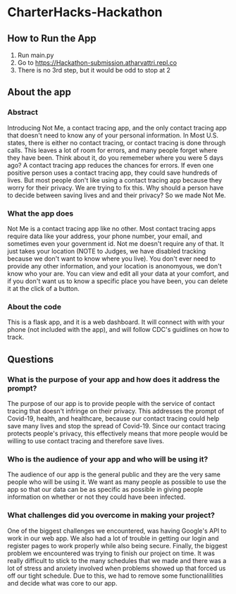 # CharterHacks-Hackathon

## How to Run the App
1. Run main.py
2. Go to https://Hackathon-submission.atharvattri.repl.co
3. There is no 3rd step, but it would be odd to stop at 2

## About the app
### Abstract
Introducing Not Me, a contact tracing app, and the only contact tracing app that doesn't need to know any of your personal information. In Most U.S. states, there is either no contact tracing, or contact tracing is done through calls. This leaves a lot of room for errors, and many people forget where they have been. Think about it, do you rememeber where you were 5 days ago? A contact tracing app reduces the chances for errors. If even one positive person uses a contact tracing app, they could save hundreds of lives. But most people don't like using a contact tracing app because they worry for their privacy. We are trying to fix this. Why should a person have to decide between saving lives and and their privacy? So we made Not Me.

### What the app does
Not Me is a contact tracing app like no other. Most contact tracing apps require data like your address, your phone number, your email, and sometimes even your government id. Not me doesn't require any of that. It just takes your location (NOTE to Judges, we have disabled tracking because we don't want to know where you live). You don't ever need to provide any other information, and your location is anonomyous, we don't know who your are. You can view and edit all your data at your comfort, and if you don't want us to know a specific place you have been, you can delete it at the click of a button.

### About the code
This is a flask app, and it is a web dashboard. It will connect with with your phone (not included with the app), and will follow CDC's guidlines on how to track. 

## Questions
### What is the purpose of your app and how does it address the prompt?
The purpose of our app is to provide people with the service of contact tracing that doesn't infringe on their privacy. This addresses the prompt of Covid-19, health, and healthcare, because our contact tracing could help save many lives and stop the spread of Covid-19. Since our contact tracing protects people's privacy, this effectively means that more people would be willing to use contact tracing and therefore save lives. 

### Who is the audience of your app and who will be using it?
The audience of our app is the general public and they are the very same people who will be using it. We want as many people as possible to use the app so that our data can be as specific as possible in giving people information on whether or not they could have been infected. 
### What challenges did you overcome in making your project?
One of the biggest challenges we encountered, was having Google's API to work in our web app. We also had a lot of trouble in getting our login and register pages to work properly while also being secure. Finally, the biggest problem we encountered was trying to finish our project on time. It was really difficult to stick to the many schedules that we made and there was a lot of stress and anxiety involved when problems showed up that forced us off our tight schedule. Due to this, we had to remove some functionalilities and decide what was core to our app.